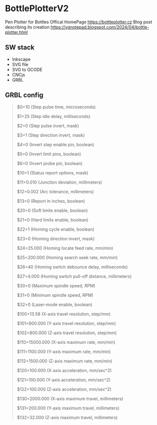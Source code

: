 # BottlePlotterV2
Pen Plotter for Bottles 
Offical HomePage https://bottleplotter.cz
Blog post describing its creation https://vgnotepad.blogspot.com/2024/04/bottle-plotter.html

## SW stack
- Inkscape
- SVG file
- SVG to GCODE
- CNCjs
- GRBL

## GRBL config
>$0=10 (Step pulse time, microseconds)
>
>$1=25 (Step idle delay, milliseconds)
>
>$2=0 (Step pulse invert, mask)
>
>$3=1 (Step direction invert, mask)
>
>$4=0 (Invert step enable pin, boolean)
>
>$5=0 (Invert limit pins, boolean)
>
>$6=0 (Invert probe pin, boolean)
>
>$10=1 (Status report options, mask)
>
>$11=0.010 (Junction deviation, millimeters)
>
>$12=0.002 (Arc tolerance, millimeters)
>
>$13=0 (Report in inches, boolean)
>
>$20=0 (Soft limits enable, boolean)
>
>$21=0 (Hard limits enable, boolean)
>
>$22=1 (Homing cycle enable, boolean)
>
>$23=0 (Homing direction invert, mask)
>
>$24=25.000 (Homing locate feed rate, mm/min)
>
>$25=200.000 (Homing search seek rate, mm/min)
>
>$26=40 (Homing switch debounce delay, milliseconds)
>
>$27=4.000 (Homing switch pull-off distance, millimeters)
>
>$30=0 (Maximum spindle speed, RPM)
>
>$31=0 (Minimum spindle speed, RPM)
>
>$32=0 (Laser-mode enable, boolean)
>
>$100=13.58 (X-axis travel resolution, step/mm)
>
>$101=800.000 (Y-axis travel resolution, step/mm)
>
>$102=800.000 (Z-axis travel resolution, step/mm)
>
>$110=15000.000 (X-axis maximum rate, mm/min)
>
>$111=1100.000 (Y-axis maximum rate, mm/min)
>
>$112=1500.000 (Z-axis maximum rate, mm/min)
>
>$120=100.000 (X-axis acceleration, mm/sec^2)
>
>$121=100.000 (Y-axis acceleration, mm/sec^2)
>
>$122=100.000 (Z-axis acceleration, mm/sec^2)
>
>$130=2000.000 (X-axis maximum travel, millimeters)
>
>$131=200.000 (Y-axis maximum travel, millimeters)
>
>$132=32.000 (Z-axis maximum travel, millimeters)
